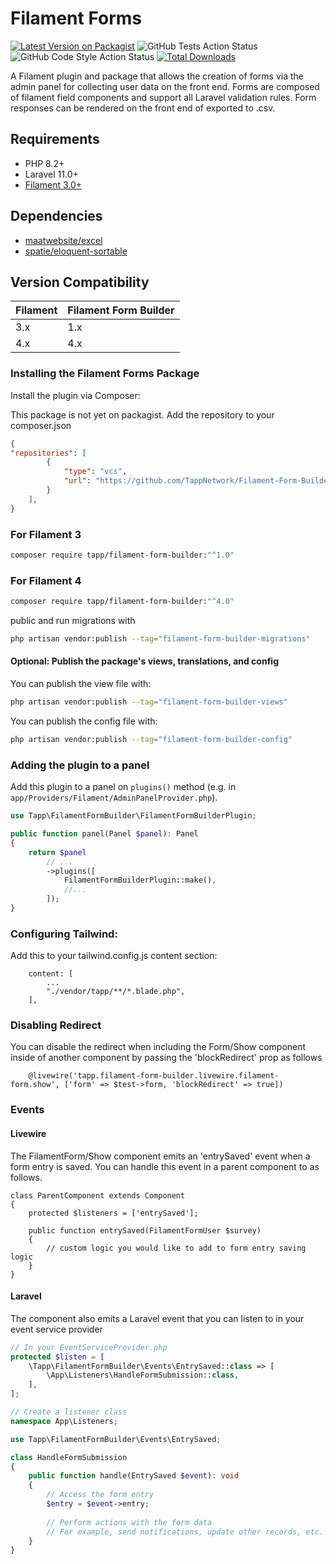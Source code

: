 # Filament Forms

[![Latest Version on Packagist](https://img.shields.io/packagist/v/tapp/filament-form-builder.svg?style=flat-square)](https://packagist.org/packages/tapp/filament-form-builder)
![GitHub Tests Action Status](https://github.com/TappNetwork/Filament-Form-Builder/actions/workflows/run-tests.yml/badge.svg)
![GitHub Code Style Action Status](https://github.com/TappNetwork/Filament-Form-Builder/actions/workflows/fix-php-code-style-issues.yml/badge.svg)
[![Total Downloads](https://img.shields.io/packagist/dt/tapp/filament-form-builder.svg?style=flat-square)](https://packagist.org/packages/tapp/filament-form-builder)

A Filament plugin and package that allows the creation of forms via the admin panel for collecting user data on the front end. Forms are composed of filament field components and support all Laravel validation rules. Form responses can be rendered on the front end of exported to .csv.

## Requirements

-   PHP 8.2+
-   Laravel 11.0+
-   [Filament 3.0+](https://github.com/laravel-filament/filament)

## Dependencies

-   [maatwebsite/excel](https://github.com/SpartnerNL/Laravel-Excel)
-   [spatie/eloquent-sortable](https://github.com/spatie/eloquent-sortable)

## Version Compatibility

 Filament | Filament Form Builder
:---------|:---------------------
 3.x      | 1.x
 4.x      | 4.x

### Installing the Filament Forms Package

Install the plugin via Composer:

This package is not yet on packagist. Add the repository to your composer.json
```json
{
"repositories": [
        {
            "type": "vcs",
            "url": "https://github.com/TappNetwork/Filament-Form-Builder"
        }
    ],
}
```

### For Filament 3

```bash
composer require tapp/filament-form-builder:"^1.0"
```

### For Filament 4

```bash
composer require tapp/filament-form-builder:"^4.0"
```

public and run migrations with

```bash
php artisan vendor:publish --tag="filament-form-builder-migrations"
```

#### Optional: Publish the package's views, translations, and config

You can publish the view file with:

```bash
php artisan vendor:publish --tag="filament-form-builder-views"
```

You can publish the config file with:

```bash
php artisan vendor:publish --tag="filament-form-builder-config"
```

### Adding the plugin to a panel

Add this plugin to a panel on `plugins()` method (e.g. in `app/Providers/Filament/AdminPanelProvider.php`).

```php
use Tapp\FilamentFormBuilder\FilamentFormBuilderPlugin;

public function panel(Panel $panel): Panel
{
    return $panel
        // ...
        ->plugins([
            FilamentFormBuilderPlugin::make(),
            //...
        ]);
}
```

### Configuring Tailwind:

Add this to your tailwind.config.js content section:

```
    content: [
        ...
        "./vendor/tapp/**/*.blade.php",
    ],
```

### Disabling Redirect
You can disable the redirect when including the Form/Show component inside of another component by passing the 'blockRedirect' prop as follows
```
    @livewire('tapp.filament-form-builder.livewire.filament-form.show', ['form' => $test->form, 'blockRedirect' => true])
```

### Events
#### Livewire
The FilamentForm/Show component emits an 'entrySaved' event when a form entry is saved. You can handle this event in a parent component to as follows.
```
class ParentComponent extends Component
{
    protected $listeners = ['entrySaved'];

    public function entrySaved(FilamentFormUser $survey)
    {
        // custom logic you would like to add to form entry saving logic
    }
}

```

#### Laravel
The component also emits a Laravel event that you can listen to in your event service provider
```php
// In your EventServiceProvider.php
protected $listen = [
    \Tapp\FilamentFormBuilder\Events\EntrySaved::class => [
        \App\Listeners\HandleFormSubmission::class,
    ],
];

// Create a listener class
namespace App\Listeners;

use Tapp\FilamentFormBuilder\Events\EntrySaved;

class HandleFormSubmission
{
    public function handle(EntrySaved $event): void
    {
        // Access the form entry
        $entry = $event->entry;
        
        // Perform actions with the form data
        // For example, send notifications, update other records, etc.
    }
}
```
